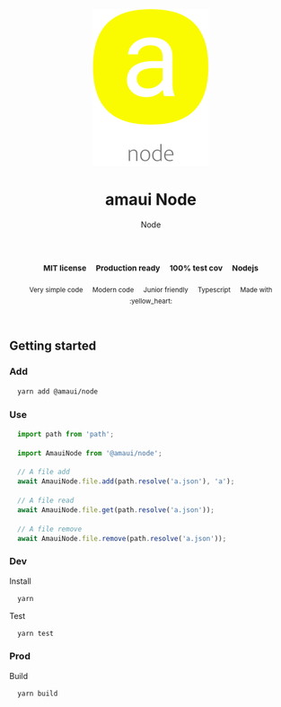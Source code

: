 
</br >
</br >

<p align='center'>
  <a target='_blank' rel='noopener noreferrer' href='#'>
    <img src='utils/images/logo.svg' alt='amaui logo' />
  </a>
</p>

<h1 align='center'>amaui Node</h1>

<p align='center'>
  Node
</p>

<br />

<h3 align='center'>
  <sub>MIT license&nbsp;&nbsp;&nbsp;&nbsp;</sub>
  <sub>Production ready&nbsp;&nbsp;&nbsp;&nbsp;</sub>
  <sub>100% test cov&nbsp;&nbsp;&nbsp;&nbsp;</sub>
  <sub>Nodejs</sub>
</h3>

<p align='center'>
    <sub>Very simple code&nbsp;&nbsp;&nbsp;&nbsp;</sub>
    <sub>Modern code&nbsp;&nbsp;&nbsp;&nbsp;</sub>
    <sub>Junior friendly&nbsp;&nbsp;&nbsp;&nbsp;</sub>
    <sub>Typescript&nbsp;&nbsp;&nbsp;&nbsp;</sub>
    <sub>Made with :yellow_heart:</sub>
</p>

<br />

## Getting started

### Add

```sh
  yarn add @amaui/node
```

### Use

```javascript
  import path from 'path';

  import AmauiNode from '@amaui/node';

  // A file add
  await AmauiNode.file.add(path.resolve('a.json'), 'a');

  // A file read
  await AmauiNode.file.get(path.resolve('a.json'));

  // A file remove
  await AmauiNode.file.remove(path.resolve('a.json'));
```

### Dev

Install

```sh
  yarn
```

Test

```sh
  yarn test
```

### Prod

Build

```sh
  yarn build
```
